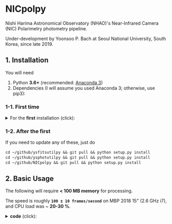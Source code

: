 # NICpolpy
Nishi Harima Astronomical Observatory (NHAO)'s Near-Infrared Camera (NIC) Polarimetry photometry pipeline.

Under-development by Yoonsoo P. Bach at Seoul National University, South Korea, since late 2019.



## 1. Installation
You will need
1. Python **3.6+** (recommended: [Anaconda 3](https://www.anaconda.com/distribution/#download-section))
2. Dependencies (I will assume you used Anaconda 3; otherwise, use pip3):

### 1-1. First time
<details><summary>For the <b>first</b> installation (click):</summary>
<pre>
# On terminal
conda install -c astropy astroquery photutils ccdproc astroscrappy
conda install -c openastronomy sep
cd ~            # whatever directory you want
mkdir github    # whatever name you want
git clone https://github.com/ysBach/ysfitsutilpy.git
cd ysfitsutilpy && python setup.py install && cd ..
git clone https://github.com/ysBach/ysphotutilpy.git
cd ysphotutilpy && python setup.py install && cd ..
git clone https://github.com/ysBach/NICpolpy.git
cd NICpolpy && python setup.py install && cd ..
</pre>
</details>

### 1-2. After the first
If you need to update any of these, just do
```
cd ~/github/ysfitsutilpy && git pull && python setup.py install
cd ~/github/ysphotutilpy && git pull && python setup.py install
cd ~/github/NICpolpy && git pull && python setup.py install
```



## 2. Basic Usage
The following will require **< 100 MB memory** for processing.

The speed is roughly **``100 ± 10 frames/second``** on MBP 2018 15" (2.6 GHz i7), and CPU load was ~ **20-30 %**.

<details><summary><b>code</b> (click):</summary>
<p>
<pre>
from pathlib import Path
import nicpolpy as nic
import ysfitsutilpy as yfu
#%%
top = Path("your/folder/path/from_current_pwd_of_python_or_absolute_path_to_it")
cal = Path("calibrated/data/will_be_saved_in_this_folder")
Path.mkdir(cal, exist_ok=True, parents=True)
allfits = list(top.glob("*.fits"))
allfits.sort()
summary = yfu.make_summary(allfits,
                        keywords=nic.USEFUL_KEYS,
                        pandas=True,
                        output=f"{top.name}.csv")
#%%
object_name = 'Vesta'
object_mask = summary['OBJECT'].str.lower() == object_name.lower()
obj_fpaths = summary[object_mask]['file'].values
#%%
# single image example:
nicimg = nic.NICPolImage(obj_fpaths[0], verbose=True)
nicimg.preproc(do_verti=True,
            verti_fitting_sections=None,
            verti_method='median',
            verti_sigclip_kw=dict(sigma=2, maxiters=5),
            do_fouri=False,
            do_crrej=True,
            verbose=True,
            verbose_crrej=True)
nicimg.find_obj(thresh=3, verbose=True)
nicimg.ellipphot_sep(f_ap=(2, 2), verbose=True)
#%%
# multiple image example:
for fpath in obj_fpaths:
    fpath = Path(fpath)
    out = [cal/f"{fpath.stem}_o.fits", cal/f"{fpath.stem}_e.fits"]
    #
    nicimg = nic.NICPolImage(fpath, verbose=False)
    nicimg.preproc(do_fouri=False, verbose_crrej=False, verbose=False)
    nicimg.find_obj(thresh=1, verbose=False)
    nicimg.ellipphot_sep(f_ap=(2, 2), fwhm=(11., 11.), fix_fwhm=False, verbose=False)
    #
    for outpath, ccd in zip(out, [nicimg.ccd_o_proc, nicimg.ccd_e_proc]):
        ccd.write(outpath, overwrite=True)
</pre>
</p>
</detail>

I tried my best to put the most detailed log to the FITS header, so *please refer to the verbose output as well as FITS header*.

<details><summary> <b>Also try</b> (click):</summary>
<p>
<pre>
for k in list(vars(nicimg).keys()):
    print(k)
# Try such as
nicimg.ccd_o_bdfx.write('test_bdfx.fits', overwrite=True)
</pre>
</p>
</detail>

All the preprocessing intermediate results are stored, with appropriate header information.

<details><summary> <b>Sample header</b> (h191108_0040, Vesta, EXPTIME=3, o-ray):</summary>
<p>
<pre>
SIMPLE  =                    T / conforms to FITS standard                      
BITPIX  =                  -32 / array data type                                
NAXIS   =                    2 / number of array dimensions                     
NAXIS1  =                  141                                                  
NAXIS2  =                  421                                                  
COMMENT   FITS (Flexible Image Transport System) format is defined in 'Astronomy
COMMENT   and Astrophysics', volume 376, page 359; bibcode: 2001A&A...376..359H 
COMMENT ['PROCESS key can be B (bias), D (dark), F (flat), T (trim), W (WCS astr
COMMENT ometry), C(CRrej).']                                                    
COMMENT .................................................2020-01-08T08:20:59.774
HISTORY  Copy of image h191108_0400.fits rotated 180 degrees                    
HISTORY From the user, gain = 9.8 [unit = electron / adu]                       
HISTORY ..................................(dt = 0.001 s) 2020-01-08T08:20:59.723
HISTORY From the user, rdnoise = 75.0 [unit = electron]                         
HISTORY ..................................(dt = 0.001 s) 2020-01-08T08:20:59.725
HISTORY Dark scaling True using EXPTIME                                         
HISTORY .................................................2020-01-08T08:20:59.802
HISTORY Dark subtracted (see DARKPATH)                                          
HISTORY ..................................(dt = 0.019 s) 2020-01-08T08:20:59.825
HISTORY Vertical pattern subtracted using ['[:, 50:150]', '[:, 874:974]'] by tak
HISTORY ing median with sigma-clipping in astropy (v 3.2.3), given {'sigma': 2, 
HISTORY 'maxiters': 5}.                                                         
HISTORY ..................................(dt = 0.037 s) 2020-01-08T08:20:59.872
HISTORY Flat corrected (see FLATPATH)                                           
HISTORY ..................................(dt = 0.003 s) 2020-01-08T08:20:59.937
HISTORY Pixel error calculated for both o/e-rays                                
HISTORY ..................................(dt = 0.055 s) 2020-01-08T08:21:00.026
HISTORY Cosmic-Ray rejected by astroscrappy (v 1.0.8), with parameters: {'gain':
HISTORY  9.8, 'readnoise': 75, 'sigclip': 4.5, 'sigfrac': 5, 'objlim': 5, 'satle
HISTORY vel': 65535.0, 'pssl': 0.0, 'niter': 4, 'sepmed': True, 'cleantype': 'me
HISTORY dmask', 'fsmode': 'median', 'psfmodel': 'gauss', 'psffwhm': 2.5, 'psfsiz
HISTORY e': 7, 'psfk': None, 'psfbeta': 4.765}                                  
HISTORY ..................................(dt = 0.036 s) 2020-01-08T08:21:00.063
HISTORY Background estimated from sep (v 1.10.0) with {'maskthresh': 0.0, 'filte
HISTORY r_threshold': 0.0, 'box_size': (64, 64), 'filter_size': (12, 12)}.      
HISTORY ..................................(dt = 0.002 s) 2020-01-08T08:21:00.105
HISTORY Objects found from sep (v 1.10.0) with {'thresh': 1, 'minarea': 100, 'be
HISTORY zel_x': (40, 40), 'bezel_y': (150, 100)}.                               
HISTORY ..................................(dt = 0.014 s) 2020-01-08T08:21:00.119
HISTORY Photometry done for elliptical aperture/annulus with f_ap = (2, 2), f_in
HISTORY  = (4.0, 4.0), f_out = (6.0, 6.0) for FWHM = (12.061, 11.246)           
HISTORY ..................................(dt = 0.033 s) 2020-01-08T08:21:00.166
OBSERVAT= 'NHAO    '           / Observatory                                    
LATITUDE= '+35:01:31'          / Latitude of the Site                           
LONGITUD= '134:20:08'          / Longitude of the Site                          
HEIGHT  =                  449 / [m] Altitude of the Site                       
TELESCOP= 'NAYUTA 2m'          / Telescope Name                                 
INSTRUME= 'NIC     '           / Instrument Name                                
TELINFO = '2019-11-09 01:04:22.920' / timestamp of Telescope.inf                
FOC-VAL =               -5.181 / Encoder value of the focus unit(mm)            
OBSERVER= 'MAINT   '           / Name of observers                              
DEC     = '+08:38:13.14'       / DEC of pointing(+/-DD:MM:SS.SS)                
DEC2000 = '+08:34:00.67'       / DEC(J2000) of pointing(+/-DD:MM:SS.SS)         
EQUINOX =               2019.9 / Standard FK5(year)                             
OBJECT  = 'Vesta   '           / Object Name                                    
RA      = '03:22:59.835'       / RA of telescope pointing                       
RA2000  = '03:21:55.683'       / RA(J2000) of telescope pointing(HH:MM:SS.SS)   
AIRMASS =                1.139 / Typical air mass during exposure               
AIRM-STR=                1.139 / Airmass at the observation start time          
SECZ    =                1.139 / SEC(Zenith Distance) at typical time           
ZD      =             28.61069 / Zenith distance at typical time(degree)        
AG-POS1 =                      / AG Reference Position X                        
AG-POS2 =                      / AG Reference Position Y                        
AG-PRB1 =                      / AG Probe Position X                            
AG-PRB2 =                      / AG Probe Position Y                            
ALTITUDE=             61.38931 / Altitude of telescope pointing(degree)         
AUTOGUID= 'OFF     '           / Auto Guide ON/OFF                              
AZIMUTH =             26.34631 / Azimuth of telescope pointing(degree)          
PA      =                  0.0 / Position angle                                 
INSROT  =               21.204 / Typical inst rot. Angle ar exp.(degree)        
IMGROT  =              134.995 / Angle of the Image Rotator(degree)             
M2-POS1 =               -1.210 / X-position of the M2(mm)                       
M2-POS2 =               -1.740 / Y-position of the M2(mm)                       
DOM-HUM =                 39.0 / Humidity measured in the dome                  
DOM-TMP =                13.70 / Temperature measured in the dome(deg)          
OUT-HUM =                 62.0 / Humidity measured outside of the dome          
OUT-TMP =                 9.40 / Temperature measured outside the dome(deg)     
OUT-WND =                 2.10 / Wind velocity outside of the dome(m/s)         
WEATHER = '        '           / Weather condition                              
TEXINFO = 'Sat Nov  9 01:04:23 JST 2019' / timestamp of extra telescope info    
DF_COUNT=                    0 / [%] dome flat brightness                       
NICTMP1 =               +75.80 / [K] NIC temperature 1 J                        
NICTMP2 =               +71.66 / [K] NIC temperature 2 H                        
NICTMP3 =               +71.23 / [K] NIC temperature 3 K                        
NICTMP4 =               +73.82 / [K] NIC temperature 4 Opt bench                
NICTMP5 =               +53.71 / [K] NIC temeprature 5 Cold tip                 
NICHEAT =                +0000 / NIC heater output, 0 to 1000                   
OBS_CMD = 'gPLo    '           / NIC Obs command (TL/Lo/DL/PLo)                 
DATA-TYP= 'OBJECT  '           / Charactersitics of this data                   
MODE    =                    3 / Exposure mode                                  
EXP_J   =                    3 / [sec] J band exposure time                     
EXP_H   =                    3 / [sec] H band exposure time                     
EXP_K   =                    3 / [sec] K band exposure time                     
SHUTTER = 'pol     '           / shutter position, open/close/pol               
POL-AGL1=                 45.0 / [deg] waveplate rotation angle                 
WAVEPLAT= 'in      '           / waveplate status (in/out)                      
DATE    = '2019-11-08T16:04:25' / YYYY-mm-ddThh:mm:ss UTC at the sart of readout
DATE_UTC= '2019-11-08'         / YYYY-mm-dd UTC at the start of readout_x_xM.sh 
TIME_UTC= '16:04:25.236'       / hh:mm:ss UTC at the start of readout_x_xM.sh   
DATE_LT = '2019-11-09'         / YYYY-mm-dd JST at the start of readout_x_xM.sh 
TIME_LT = '01:04:25.236'       / hh:mm:ss JST at the start of readout_x_xM.sh   
DATE-OBS= '2019-10-21'         / ISO-8601 time of observation                   
UT-STR  = '16:04:27.236'       / Est. UTC at the start of exposure (first read) 
MJD-STR =          58795.66976 / Exp. start MJD, converted from Unix Time       
UT-END  = '16:04:32.455'       / Est. UTC at the end of exposure (final read)   
MJD-END =          58777.96051 / [d] MJD at end of observation                  
POINTINF= 'Sat Nov  9 01:04:19 JST 2019' / timestamp of pointing info           
RA_OFF  =           -31.796000 / [arcsec] Ra offset                             
DEC_OFF =           -43.184000 / [arcsec] DEC offset                            
DITH_NUM=                    0 / Total number of dithering                      
DITH_NTH=                    0 / N th exposure in dithering                     
DITH_RAD=                    0 / [arcsec] Dithering radius                      
FILTER  = 'H       '           / Filter Name                                    
FILTER00= 'H       '           / Filter Name                                    
EXPOS   =                    3 / [sec] Exposure Time                            
EXPTIME =                    3 / [sec] Exposure Time                            
FRAMEID = 'h191108_0400'       / Image sequential number                        
DET-ID  =                    2 / ID of the detector used for this data          
BIN-FCT1=                    1 / Binning factor of axis 1                       
BIN-FCT2=                    1 / Binning factor of axis 2                       
BUNIT   = 'adu     '           / Unit of original pixel value                   
COUNTER = '0400    '           / Image counter of the day, 1-indexing           
WCSAXES =                    2 / Number of coordinate axes                      
CRPIX1  =               -564.0 / Pixel coordinate of reference point            
CRPIX2  =               -334.0 / Pixel coordinate of reference point            
CDELT1  =                  1.0 / Coordinate increment at reference point        
CDELT2  =                  1.0 / Coordinate increment at reference point        
CRVAL1  =                  0.0 / Coordinate value at reference point            
CRVAL2  =                  0.0 / Coordinate value at reference point            
LATPOLE =                 90.0 / [deg] Native latitude of celestial pole        
MJD-OBS =              58777.0 / [d] MJD at start of observation                
MJD-OBS =              58795.0 / [d] MJD at start of observation                
GAIN    =    9.800000000000001 / [electron / adu] Gain of the detector          
RDNOISE =                 75.0 / [electron] Readout noise of the detector       
PROCESS = 'DFC     '           / The processed history: see comment.            
CCDPROCV= '2.0.1   '           / ccdproc version used for processing.           
DARKPATH= '/Users/ysbach/anaconda3/lib/python3.7/site-packages/nicpolpy-0.1.de&'
CONTINUE  'v0-py3.7.egg/nicpolpy/dark/v_h191022_DARK_120.fits&'                 
CONTINUE  '' / Path to the used dark file                                       
HIERARCH TRIM_IMAGE = 'trimim  ' / Shortened name for ccdproc command           
TRIMIM  = 'ccd=<CCDData>, fits_section=[565:705, 335:755]'                      
LTV1    =                 -564                                                  
LTV2    =                 -334                                                  
LTM1_1  =                  1.0                                                  
LTM2_2  =                  1.0                                                  
OERAY   = 'o       '           / O-ray or E-ray. Either 'o' or 'e'.             
FLATPATH= '/Users/ysbach/anaconda3/lib/python3.7/site-packages/nicpolpy-0.1.de&'
CONTINUE  'v0-py3.7.egg/nicpolpy/flat/v_h180507_FLAT_all_o.fits&'               
CONTINUE  '' / Path to the used flat file                                       
DATE-END= '2019-10-21T23:03:08.064' / ISO-8601 time at end of observation       
END                                                                             
</pre>
</p>
</detail>
The photometry was done by automatic aperture/annulus selection (example of h191108_0400):

<img src="readme_images/ap_selection.png" style="zoom:50%;" />

*left: o-ray, right: e-ray. The red is the elliptical aperture and the white is the elliptical aperture. The FWHM is estimated from Source-Extractor-like extraction, and aperture radius = 2FWHM, annulus radii = (4FWHM, 6FWHM) for both x(major) and y(minor) axes of the source's shape.*

## Note
Some data from NHAO NIC is in 32-bit format, using twice the storage than required. You may use the following snippet to **convert those into 16-bit** without losing any dynamic range.

<details><summary> <b>code</b> (click):</summary>
<p>
<pre>
from pathlib import Path
import numpy as np
from astropy.io import fits
import ysfitsutilpy as yfu
import nicpolpy as nic
#%%
top = Path("folder/where/your_data_is_stored")
out = Path("output/path")
allfits = list(top.glob("**/*.fits"))
#allfits = (top/"4_Vesta_20191218_NHAO_NIC/").glob('*.fits')
#%%
for fpath in allfits:
    # select only raw data
    if ".pcr." in str(fpath):
        continue
    ccd_32bit = yfu.load_ccd(fpath)
    ccd_16bit = ccd_32bit.copy()
    ccd_16bit = yfu.CCDData_astype(ccd_16bit, dtype='int16')
    outpath = out/f"{fpath.name}"
    # Or you can tune like this:
    # outname = (f"{fpath.stem}"
    #            + f"_{ccd_16bit.header['OBJECT']}"
    #            + f"_{ccd_16bit.header['EXPTIME']:.1f}.fits")
    # try:
    #     counter = fpath.stem.split('_')[1]
    # except IndexError:
    #     counter = None
    # ccd_16bit.header['COUNTER'] = (counter, "Image counter of the day, 1-indexing")
    # outpath = Path(*fpath.parts[6:-1])/outname
    # try:
    #     ccd_16bit.header["MJD-STR"] = float(ccd_16bit.header["MJD-STR"])
    #     ccd_16bit.header["MJD-END"] = float(ccd_16bit.header["MJD-END"])
    # except KeyError:
    #     pass
    try:
        ccd_16bit.write(outpath, overwrite=True)
    except FileNotFoundError:
        outpath.parent.mkdir(parents=True)
        ccd_16bit.write(outpath, overwrite=True)
</pre>
</p>
</detail>

